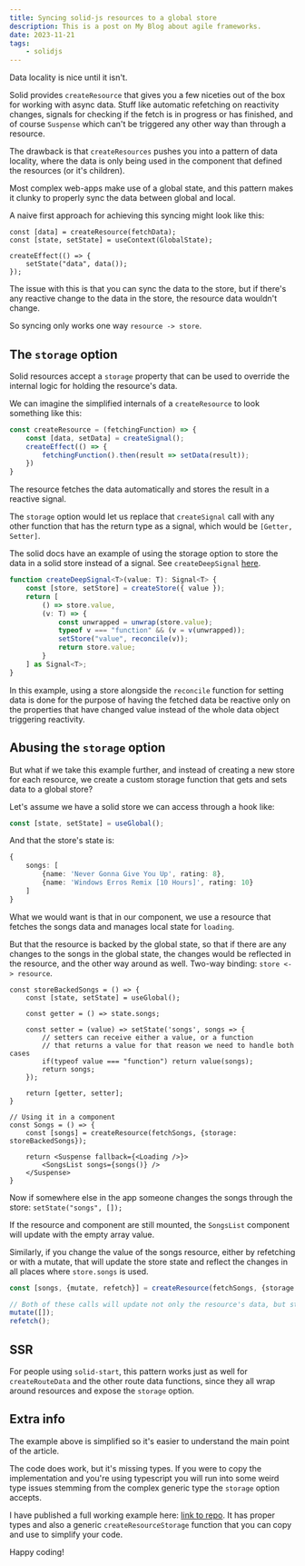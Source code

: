 ```yaml
---
title: Syncing solid-js resources to a global store
description: This is a post on My Blog about agile frameworks.
date: 2023-11-21
tags:
	- solidjs
---
```


Data locality is nice until it isn't.

Solid provides `createResource` that gives you a few niceties out of the box for working with async data. Stuff like automatic refetching on reactivity changes, signals for checking if the fetch is in progress or has finished, and of course `Suspense` which can't be triggered any other way than through a resource.

The drawback is that `createResources` pushes you into a pattern of data locality, where the data is only being used in the component that defined the resources (or it's children).

Most complex web-apps make use of a global state, and this pattern makes it clunky to properly sync the data between global and local.

A naive first approach for achieving this syncing might look like this:

```tsx
const [data] = createResource(fetchData);
const [state, setState] = useContext(GlobalState);

createEffect(() => {
	setState("data", data());
});
```

The issue with this is that you can sync the data to the store, but if there's any reactive change to the data in the store, the resource data wouldn't change.

So syncing only works one way `resource -> store`.

## The `storage` option

Solid resources accept a `storage` property that can be used to override the internal logic for holding the resource's data.

We can imagine the simplified internals of a `createResource` to look something like this:
```ts
const createResource = (fetchingFunction) => {
	const [data, setData] = createSignal();
	createEffect(() => {
		fetchingFunction().then(result => setData(result));
	})
}
```

The resource fetches the data automatically and stores the result in a reactive signal.

The `storage` option would let us replace that `createSignal` call with any other function that has the return type as a signal, which would be `[Getter, Setter]`.


The solid docs have an example of using the storage option to store the data in a solid store instead of a signal. See `createDeepSignal` [here](https://www.solidjs.com/docs/latest/api#createresource:~:text=New%20in%201.5.0%20Experimental).

```ts
function createDeepSignal<T>(value: T): Signal<T> {
	const [store, setStore] = createStore({ value });
	return [
		() => store.value,
		(v: T) => {
			const unwrapped = unwrap(store.value);
			typeof v === "function" && (v = v(unwrapped));
			setStore("value", reconcile(v));
			return store.value;
		}
	] as Signal<T>;
}
```

In this example, using a store alongside the `reconcile` function for setting data is done for the purpose of having the fetched data be reactive only on the properties that have changed value instead of the whole data object triggering reactivity.

## Abusing the `storage` option

But what if we take this example further, and instead of creating a new store for each resource, we create a custom storage function that gets and sets data to a global store?

Let's assume we have a solid store we can access through a hook like:
```ts
const [state, setState] = useGlobal();
```

And that the store's state is:
```ts
{
	songs: [
		{name: 'Never Gonna Give You Up', rating: 8},
		{name: 'Windows Erros Remix [10 Hours]', rating: 10}
	]
}
```

What we would want is that in our component, we use a resource that fetches the songs data and manages local state for `loading`.

But that the resource is backed by the global state, so that if there are any changes to the songs in the global state, the changes would be reflected in the resource, and the other way around as well. Two-way binding: `store <-> resource`.

```tsx
const storeBackedSongs = () => {
	const [state, setState] = useGlobal();

	const getter = () => state.songs;

	const setter = (value) => setState('songs', songs => {
	    // setters can receive either a value, or a function
	    // that returns a value for that reason we need to handle both cases
		if(typeof value === "function") return value(songs);
		return songs;
	});

    return [getter, setter];
}

// Using it in a component
const Songs = () => {
	const [songs] = createResource(fetchSongs, {storage: storeBackedSongs});

	return <Suspense fallback={<Loading />}>
		<SongsList songs={songs()} />
	</Suspense>
}
```

Now if somewhere else in the app someone changes the songs through the store:
`setState("songs", []);`

If the resource and component are still mounted, the `SongsList` component will update with the empty array value.

Similarly, if you change the value of the songs resource, either by refetching or with a mutate, that will update the store state and reflect the changes in all places where `store.songs` is used.
```ts
const [songs, {mutate, refetch}] = createResource(fetchSongs, {storage: storeBackedSongs});

// Both of these calls will update not only the resource's data, but store.songs as well
mutate([]);
refetch();
```

## SSR
For people using `solid-start`, this pattern works just as well for `createRouteData` and the other route data functions, since they all wrap around resources and expose the `storage` option.
## Extra info

The example above is simplified so it's easier to understand the main point of the article.

The code does work, but it's missing types. If you were to copy the implementation and you're using typescript you will run into some weird type issues stemming from the complex generic type the `storage` option accepts.

I have published a full working example here: [link to repo](https://github.com/andi23rosca/solid-storage-example).
It has proper types and also a generic `createResourceStorage` function that you can copy and use to simplify your code.

Happy coding!
